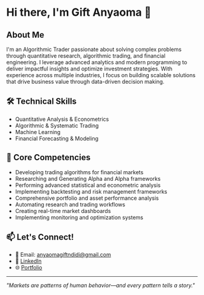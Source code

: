 # Hi there, I'm Gift Anyaoma 👋

## About Me
I'm an Algorithmic Trader passionate about solving complex problems through quantitative research, algorithmic trading, and financial engineering. I leverage advanced analytics and modern programming to deliver impactful insights and optimize investment strategies. With experience across multiple industries, I focus on building scalable solutions that drive business value through data-driven decision making.

## 🛠️ Technical Skills

* Quantitative Analysis & Econometrics  
* Algorithmic & Systematic Trading  
* Machine Learning 
* Financial Forecasting & Modeling  

## 🔭 Core Competencies
* Developing trading algorithms for financial markets
* Researching and Generating Alpha and Alpha frameworks  
* Performing advanced statistical and econometric analysis  
* Implementing backtesting and risk management frameworks   
* Comprehensive portfolio and asset performance analysis  
* Automating research and trading workflows  
* Creating real-time market dashboards  
* Implementing monitoring and optimization systems  

## 📫 Let's Connect!
* 📧 Email: anyaomagiftndidi@gmail.com  
* 💼 [LinkedIn](https://www.linkedin.com/in/gift-anyaoma-6a44a9170/)  
* 🌐 [Portfolio](https://Anyaoma/Anyaoma.github.io/)  

---
*"Markets are patterns of human behavior—and every pattern tells a story."*
